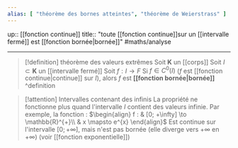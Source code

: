 ```yaml
---
alias: [ "théorème des bornes atteintes", "théorème de Weierstrass" ]
---
```

up:: [[fonction continue]] 
title:: "toute [[fonction continue]]sur un [[intervalle fermé]] est [[fonction bornée|bornée]]"
#maths/analyse 

---

> [!definition] théorème des valeurs extrêmes
> Soit $\mathbf{K}$ un [[corps]]
> Soit $I \subset \mathbf{K}$ un [[intervalle fermé]]
> Soit $f: I \to F$
> Si $f\in C^{0}(I)$ ($f$ est [[fonction continue|continue]] sur $I$), alors $f$ est **[[fonction bornée|bornée]]**
^definition

> [!attention] Intervalles contenant des infinis
> La propriété ne fonctionne plus quand l'intervalle $I$ contient des valeurs infinie.
> Par exemple, la fonction :
> $\begin{align} f : & [0; +\infty] \to \mathbb{R}^{+}\\ & x \mapsto e^{x} \end{align}$
> Est continue sur l'intervalle $[0; +\infty]$, mais n'est pas bornée (elle diverge vers $+\infty$ en $+\infty$)
> (voir [[fonction exponentielle]])

